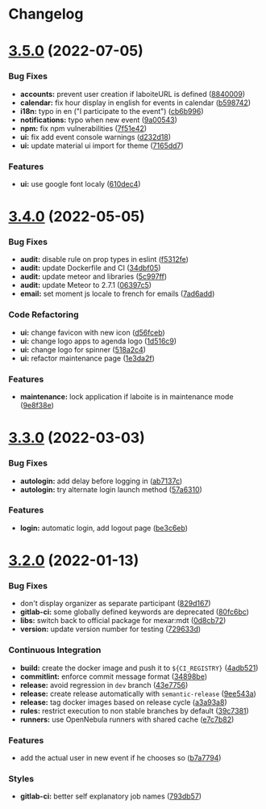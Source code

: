 # Changelog

# [3.5.0](https://gitlab.mim-libre.fr/alphabet/agenda/compare/release/3.4.0...release/3.5.0) (2022-07-05)


### Bug Fixes

* **accounts:** prevent user creation if laboiteURL is defined ([8840009](https://gitlab.mim-libre.fr/alphabet/agenda/commit/884000905b8b18da3cb0d73553145c27bd2b7494))
* **calendar:** fix hour display in english for events in calendar ([b598742](https://gitlab.mim-libre.fr/alphabet/agenda/commit/b598742e09a267ac391ae96b8b2de322356dfbd2))
* **i18n:** typo in en ("I participate to the event") ([cb6b996](https://gitlab.mim-libre.fr/alphabet/agenda/commit/cb6b996bb895667dbb2c0bf57b9f3c9b59dbf95b))
* **notifications:** typo when new event ([9a00543](https://gitlab.mim-libre.fr/alphabet/agenda/commit/9a0054323d4b5635d547575f1d646de71af13cbb))
* **npm:** fix npm vulnerabilities ([7f51e42](https://gitlab.mim-libre.fr/alphabet/agenda/commit/7f51e42600c47a91b019fe64fecc344c66849ff7))
* **ui:** fix add event console warnings ([d232d18](https://gitlab.mim-libre.fr/alphabet/agenda/commit/d232d18a8ec2a17a6e87b1d7a5b763b0e677311d))
* **ui:** update material ui import for theme ([7165dd7](https://gitlab.mim-libre.fr/alphabet/agenda/commit/7165dd7bb1a3f42283044b1996ad62fc68255ec4))


### Features

* **ui:** use google font localy ([610dec4](https://gitlab.mim-libre.fr/alphabet/agenda/commit/610dec49b3f1790ecc838719070f45eac5efcd81))

# [3.4.0](https://gitlab.mim-libre.fr/alphabet/agenda/compare/release/3.3.0...release/3.4.0) (2022-05-05)


### Bug Fixes

* **audit:** disable rule on prop types in eslint ([f5312fe](https://gitlab.mim-libre.fr/alphabet/agenda/commit/f5312fe1477d0bbf90766c6e462538706410e8bd))
* **audit:** update Dockerfile and CI ([34dbf05](https://gitlab.mim-libre.fr/alphabet/agenda/commit/34dbf05bd883d9cc4f5b1f14e7836284416c88ae))
* **audit:** update meteor and libraries ([5c997ff](https://gitlab.mim-libre.fr/alphabet/agenda/commit/5c997ff3a0bd5d9083bb124c3b2df2fabbc0085c))
* **audit:** update Meteor to 2.7.1 ([06397c5](https://gitlab.mim-libre.fr/alphabet/agenda/commit/06397c5998be6f1db0f9878507f5cacf33498a76))
* **email:** set moment js locale to french for emails ([7ad6add](https://gitlab.mim-libre.fr/alphabet/agenda/commit/7ad6addd50e438ef525af73f17158ea84ce890b6))


### Code Refactoring

* **ui:** change favicon with new icon ([d56fceb](https://gitlab.mim-libre.fr/alphabet/agenda/commit/d56fceb811d5967f555c523fd1d08f726b9ce59b))
* **ui:** change logo apps to agenda logo ([1d516c9](https://gitlab.mim-libre.fr/alphabet/agenda/commit/1d516c9a9660c471eadfce334b4f2c76deda9548))
* **ui:** change logo for spinner ([518a2c4](https://gitlab.mim-libre.fr/alphabet/agenda/commit/518a2c46dd823d7c5df1d81a5c76eb1cbc1e2224))
* **ui:** refactor maintenance page ([1e3da2f](https://gitlab.mim-libre.fr/alphabet/agenda/commit/1e3da2fdae9f3b08304c6cf0d6b5cbe7175f1270))


### Features

* **maintenance:** lock application if laboite is in maintenance mode ([9e8f38e](https://gitlab.mim-libre.fr/alphabet/agenda/commit/9e8f38edab6278c832f4c34652678a08af9e2abb))

# [3.3.0](https://gitlab.mim-libre.fr/alphabet/agenda/compare/release/3.2.0...release/3.3.0) (2022-03-03)


### Bug Fixes

* **autologin:** add delay before logging in ([ab7137c](https://gitlab.mim-libre.fr/alphabet/agenda/commit/ab7137cb8c8fad696980998c5ab4d27a53ea1a70))
* **autologin:** try alternate login launch method ([57a6310](https://gitlab.mim-libre.fr/alphabet/agenda/commit/57a6310530939b63d2e9af4eb00fba9fa5379e2e))


### Features

* **login:** automatic login, add logout page ([be3c6eb](https://gitlab.mim-libre.fr/alphabet/agenda/commit/be3c6ebbef1f55476f62679673dd0e1cc822d15e))

# [3.2.0](https://gitlab.mim-libre.fr/alphabet/agenda/compare/release/3.1.0...release/3.2.0) (2022-01-13)


### Bug Fixes

* don't display organizer as separate participant ([829d167](https://gitlab.mim-libre.fr/alphabet/agenda/commit/829d16768e93d03c0f7f027f60bd4b18eee87aca))
* **gitlab-ci:** some globally defined keywords are deprecated ([80fc6bc](https://gitlab.mim-libre.fr/alphabet/agenda/commit/80fc6bc01392df6fe34057de2341c3ba554fc3ac))
* **libs:** switch back to official package for mexar:mdt ([0d8cb72](https://gitlab.mim-libre.fr/alphabet/agenda/commit/0d8cb725799b463caf134eb4ee5af70f949e7741))
* **version:** update version number for testing ([729633d](https://gitlab.mim-libre.fr/alphabet/agenda/commit/729633d4267c9169ace708e32996471ac5b0b919))


### Continuous Integration

* **build:** create the docker image and push it to `${CI_REGISTRY}` ([4adb521](https://gitlab.mim-libre.fr/alphabet/agenda/commit/4adb521c598486b9666053cdee210a05f0e0573a))
* **commitlint:** enforce commit message format ([34898be](https://gitlab.mim-libre.fr/alphabet/agenda/commit/34898befb863f9052ceefa9d935387b4217f5012))
* **release:** avoid regression in `dev` branch ([43e7756](https://gitlab.mim-libre.fr/alphabet/agenda/commit/43e7756977c223b5495de437b3d98308c2c1adbd))
* **release:** create release automatically with `semantic-release` ([9ee543a](https://gitlab.mim-libre.fr/alphabet/agenda/commit/9ee543a17cc41561d1df91b6161b5ed289679a65))
* **release:** tag docker images based on release cycle ([a3a93a8](https://gitlab.mim-libre.fr/alphabet/agenda/commit/a3a93a82809f73b5fe942694611a3e9a8a4118af))
* **rules:** restrict execution to non stable branches by default ([39c7381](https://gitlab.mim-libre.fr/alphabet/agenda/commit/39c73815c0f75fb7ccda8c641eb246e1fe66972a))
* **runners:** use OpenNebula runners with shared cache ([e7c7b82](https://gitlab.mim-libre.fr/alphabet/agenda/commit/e7c7b8237367b38fcb7e5c71c39a8d00f2b0a10a))


### Features

* add the actual user in new event if he chooses so ([b7a7794](https://gitlab.mim-libre.fr/alphabet/agenda/commit/b7a77940220633967cfb2b4ed3349f12b4e46fd5))


### Styles

* **gitlab-ci:** better self explanatory job names ([793db57](https://gitlab.mim-libre.fr/alphabet/agenda/commit/793db5773515ee5b7182bd7e7f917f314aedcb0b))
